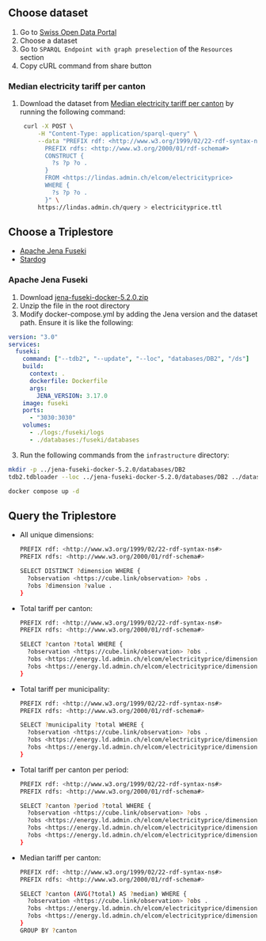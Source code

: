 ## Choose dataset

1. Go to [Swiss Open Data Portal](https://opendata.swiss/en/dataset?q=electric&linked_data=SPARQL&sort=score+desc%2C+metadata_modified+desc)
2. Choose a dataset
3. Go to `SPARQL Endpoint with graph preselection` of the `Resources` section
4. Copy cURL command from share button

### Median electricity tariff per canton

1. Download the dataset from [Median electricity tariff per canton](https://opendata.swiss/en/dataset/median-strompreis-per-kanton) by running the following command:
   ```bash
    curl -X POST \
        -H "Content-Type: application/sparql-query" \
        --data "PREFIX rdf: <http://www.w3.org/1999/02/22-rdf-syntax-ns#>
          PREFIX rdfs: <http://www.w3.org/2000/01/rdf-schema#>
          CONSTRUCT {
            ?s ?p ?o .
          }
          FROM <https://lindas.admin.ch/elcom/electricityprice>
          WHERE {
            ?s ?p ?o .
          }" \
        https://lindas.admin.ch/query > electricityprice.ttl
   ```

## Choose a Triplestore

- [Apache Jena Fuseki](https://jena.apache.org)
- [Stardog](https://www.stardog.com)

### Apache Jena Fuseki

1. Download [jena-fuseki-docker-5.2.0.zip](https://repo1.maven.org/maven2/org/apache/jena/jena-fuseki-docker/5.2.0/jena-fuseki-docker-5.2.0.zip)
2. Unzip the file in the root directory
3. Modify docker-compose.yml by adding the Jena version and the dataset path. Ensure it is like the following:

```yaml
version: "3.0"
services:
  fuseki:
    command: ["--tdb2", "--update", "--loc", "databases/DB2", "/ds"]
    build:
      context: .
      dockerfile: Dockerfile
      args:
        JENA_VERSION: 3.17.0
    image: fuseki
    ports:
      - "3030:3030"
    volumes:
      - ./logs:/fuseki/logs
      - ./databases:/fuseki/databases
```

3. Run the following commands from the `infrastructure` directory:

```bash
mkdir -p ../jena-fuseki-docker-5.2.0/databases/DB2
tdb2.tdbloader --loc ../jena-fuseki-docker-5.2.0/databases/DB2 ../datasets/electricityprice.ttl

docker compose up -d
```

## Query the Triplestore

- All unique dimensions:

  ```bash
  PREFIX rdf: <http://www.w3.org/1999/02/22-rdf-syntax-ns#>
  PREFIX rdfs: <http://www.w3.org/2000/01/rdf-schema#>

  SELECT DISTINCT ?dimension WHERE {
    ?observation <https://cube.link/observation> ?obs .
    ?obs ?dimension ?value .
  }
  ```

- Total tariff per canton:

  ```bash
  PREFIX rdf: <http://www.w3.org/1999/02/22-rdf-syntax-ns#>
  PREFIX rdfs: <http://www.w3.org/2000/01/rdf-schema#>

  SELECT ?canton ?total WHERE {
    ?observation <https://cube.link/observation> ?obs .
    ?obs <https://energy.ld.admin.ch/elcom/electricityprice/dimension/canton> ?canton .
    ?obs <https://energy.ld.admin.ch/elcom/electricityprice/dimension/total> ?total .
  }
  ```

- Total tariff per municipality:

  ```bash
  PREFIX rdf: <http://www.w3.org/1999/02/22-rdf-syntax-ns#>
  PREFIX rdfs: <http://www.w3.org/2000/01/rdf-schema#>

  SELECT ?municipality ?total WHERE {
    ?observation <https://cube.link/observation> ?obs .
    ?obs <https://energy.ld.admin.ch/elcom/electricityprice/dimension/municipality> ?municipality .
    ?obs <https://energy.ld.admin.ch/elcom/electricityprice/dimension/total> ?total .
  }
  ```

- Total tariff per canton per period:

  ```bash
  PREFIX rdf: <http://www.w3.org/1999/02/22-rdf-syntax-ns#>
  PREFIX rdfs: <http://www.w3.org/2000/01/rdf-schema#>

  SELECT ?canton ?period ?total WHERE {
    ?observation <https://cube.link/observation> ?obs .
    ?obs <https://energy.ld.admin.ch/elcom/electricityprice/dimension/canton> ?canton .
    ?obs <https://energy.ld.admin.ch/elcom/electricityprice/dimension/period> ?period .
    ?obs <https://energy.ld.admin.ch/elcom/electricityprice/dimension/total> ?total .
  }
  ```

- Median tariff per canton:

  ```bash
  PREFIX rdf: <http://www.w3.org/1999/02/22-rdf-syntax-ns#>
  PREFIX rdfs: <http://www.w3.org/2000/01/rdf-schema#>

  SELECT ?canton (AVG(?total) AS ?median) WHERE {
    ?observation <https://cube.link/observation> ?obs .
    ?obs <https://energy.ld.admin.ch/elcom/electricityprice/dimension/canton> ?canton .
    ?obs <https://energy.ld.admin.ch/elcom/electricityprice/dimension/total> ?total .
  }
  GROUP BY ?canton
  ```